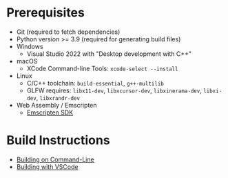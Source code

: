 # Prerequisites
* Git (required to fetch dependencies)
* Python version >= 3.9 (required for generating build files)
* Windows
  * Visual Studio 2022 with "Desktop development with C++"
* macOS
  * XCode Command-line Tools: `xcode-select --install`
* Linux
  * C/C++ toolchain: `build-essential`, `g++-multilib`
  * GLFW requires: `libx11-dev`, `libxcursor-dev`, `libxinerama-dev`, `libxi-dev`, `libxrandr-dev`
* Web Assembly / Emscripten
  * [Emscripten SDK](https://emscripten.org/)

# Build Instructions
- [Building on Command-Line](build_cmdline.md)
- [Building with VSCode](build_vscode.md)
